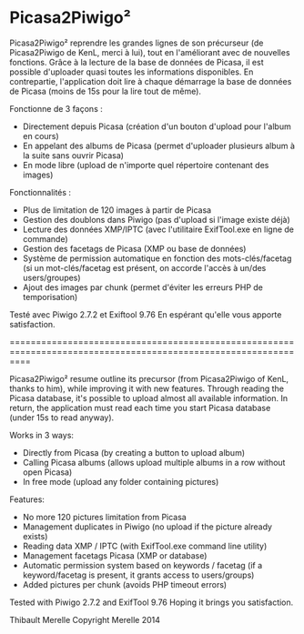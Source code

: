Picasa2Piwigo²
================================================================================================================

Picasa2Piwigo² reprendre les grandes lignes de son précurseur (de Picasa2Piwigo de KenL, merci à lui), tout en l'améliorant avec de nouvelles fonctions. Grâce à la lecture de la base de données de Picasa, il est possible d'uploader quasi toutes les informations disponibles. En contrepartie, l'application doit lire à chaque démarrage la base de données de Picasa (moins de 15s pour la lire tout de même).

Fonctionne de 3 façons :
- Directement depuis Picasa (création d'un bouton d'upload pour l'album en cours)
- En appelant des albums de Picasa (permet d'uploader plusieurs album à la suite sans ouvrir Picasa)
- En mode libre (upload de n'importe quel répertoire contenant des images)

Fonctionnalités :
- Plus de limitation de 120 images à partir de Picasa
- Gestion des doublons dans Piwigo (pas d'upload si l'image existe déjà)
- Lecture des données XMP/IPTC (avec l'utilitaire ExifTool.exe en ligne de commande)
- Gestion des facetags de Picasa (XMP ou base de données)
- Système de permission automatique en fonction des mots-clés/facetag (si un mot-clés/facetag est présent, on accorde l'accès à un/des users/groupes)
- Ajout des images par chunk (permet d'éviter les erreurs PHP de temporisation)

Testé avec Piwigo 2.7.2 et Exiftool 9.76
En espérant qu'elle vous apporte satisfaction.

================================================================================================================


Picasa2Piwigo² resume outline its precursor (from Picasa2Piwigo of KenL, thanks to him), while improving it with new features. Through reading the Picasa database, it's possible to upload almost all available information. In return, the application must read each time you start Picasa database (under 15s to read anyway).

Works in 3 ways:
- Directly from Picasa (by creating a button to upload album)
- Calling Picasa albums (allows upload multiple albums in a row without open Picasa)
- In free mode (upload any folder containing pictures)

Features:
- No more 120 pictures limitation from Picasa
- Management duplicates in Piwigo (no upload if the picture already exists)
- Reading data XMP / IPTC (with ExifTool.exe command line utility)
- Management facetags Picasa (XMP or database)
- Automatic permission system based on keywords / facetag (if a keyword/facetag is present, it grants access to users/groups)
- Added pictures per chunk (avoids PHP timeout errors)

Tested with Piwigo 2.7.2 and ExifTool 9.76
Hoping it brings you satisfaction.

Thibault Merelle
Copyright Merelle 2014
